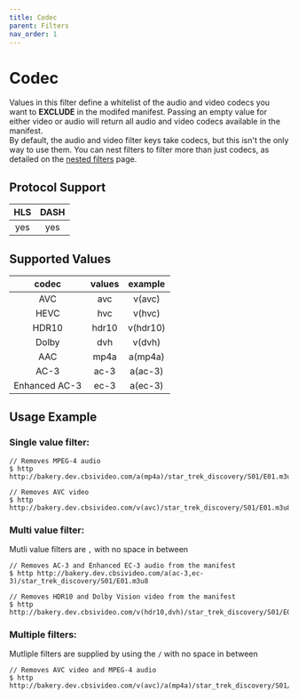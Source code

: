 ```yaml
---
title: Codec
parent: Filters
nav_order: 1
---
```


# Codec
Values in this filter define a whitelist of the audio and video codecs you want to **EXCLUDE** in the modifed manifest. Passing an empty value for either video or audio will return all audio and video codecs available in the manifest.
<br>
By default, the audio and video filter keys take codecs, but this isn't the only way to use them. You can nest filters to filter more than just codecs, as detailed on the <a href="nested-filters.html">nested filters</a> page.

## Protocol Support

HLS | DASH |
:--:|:----:|
yes | yes  |

## Supported Values

| codec         | values | example |
|:-------------:|:------:|:-------:|
| AVC           | avc    | v(avc)  |
| HEVC          | hvc    | v(hvc)  |
| HDR10         | hdr10  | v(hdr10)|
| Dolby         | dvh    | v(dvh)  |
| AAC           | mp4a   | a(mp4a) |
| AC-3          | ac-3   | a(ac-3) |
| Enhanced AC-3 | ec-3   | a(ec-3) |

## Usage Example 
### Single value filter:

    // Removes MPEG-4 audio
    $ http http://bakery.dev.cbsivideo.com/a(mp4a)/star_trek_discovery/S01/E01.m3u8

    // Removes AVC video
    $ http http://bakery.dev.cbsivideo.com/v(avc)/star_trek_discovery/S01/E01.m3u8


### Multi value filter:
Mutli value filters are `,` with no space in between

    // Removes AC-3 and Enhanced EC-3 audio from the manifest
    $ http http://bakery.dev.cbsivideo.com/a(ac-3,ec-3)/star_trek_discovery/S01/E01.m3u8

    // Removes HDR10 and Dolby Vision video from the manifest
    $ http http://bakery.dev.cbsivideo.com/v(hdr10,dvh)/star_trek_discovery/S01/E01.m3u8

### Multiple filters:
Mutliple filters are supplied by using the `/` with no space in between

    // Removes AVC video and MPEG-4 audio
    $ http http://bakery.dev.cbsivideo.com/v(avc)/a(mp4a)/star_trek_discovery/S01/E01.m3u8


